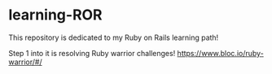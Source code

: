 # learning-ROR
This repository is dedicated to my Ruby on Rails learning path!

Step 1 into it is resolving Ruby warrior challenges! 
https://www.bloc.io/ruby-warrior/#/